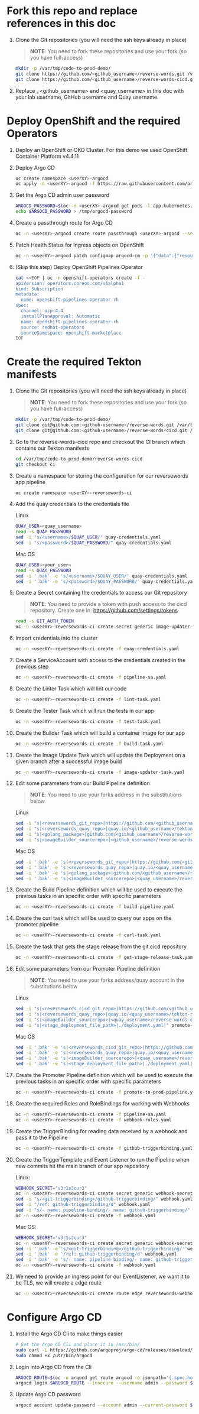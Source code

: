 # Fork this repo and replace references in this doc
1. Clone the Git repositories (you will need the ssh keys already in place)

    > **NOTE**: You need to fork these repositories and use your fork (so you have full-access)

    ~~~sh
    mkdir -p /var/tmp/code-to-prod-demo/
    git clone https://github.com/<github_username>/reverse-words.git /var/tmp/code-to-prod-demo/reverse-words
    git clone https://github.com/<github_username>/reverse-words-cicd.git /var/tmp/code-to-prod-demo/reverse-words-cicd
    ~~~
    
2. Replace <userXY> , <github_username> and <quay_username> in this doc with your lab username, GitHub username and Quay username.


# Deploy OpenShift and the required Operators

1. Deploy an OpenShift or OKD Cluster. For this demo we used OpenShift Container Platform v4.4.11
2. Deploy Argo CD

    ~~~sh
    oc create namespace <userXY>-argocd
    oc apply -n <userXY>-argocd -f https://raw.githubusercontent.com/argoproj/argo-cd/v1.6.1/manifests/install.yaml
    ~~~
3. Get the Argo CD admin user password

    ~~~sh
    ARGOCD_PASSWORD=$(oc -n <userXY>-argocd get pods -l app.kubernetes.io/name=argocd-server -o name | awk -F "/" '{print $2}')
    echo $ARGOCD_PASSWORD > /tmp/argocd-password
    ~~~
4. Create a passthrough route for Argo CD

    ~~~sh
    oc -n <userXY>-argocd create route passthrough <userXY>-argocd --service=argocd-server --port=https --insecure-policy=Redirect
    ~~~
5. Patch Health Status for Ingress objects on OpenShift

    ~~~sh
    oc -n <userXY>-argocd patch configmap argocd-cm -p '{"data":{"resource.customizations":"extensions/Ingress:\n  health.lua: |\n    hs = {}\n    hs.status = \"Healthy\"\n    return hs\n"}}'
    ~~~
6.  (Skip this step) Deploy OpenShift Pipelines Operator

    ~~~sh
    cat <<EOF | oc -n openshift-operators create -f -
    apiVersion: operators.coreos.com/v1alpha1
    kind: Subscription
    metadata:
      name: openshift-pipelines-operator-rh
    spec:
      channel: ocp-4.4
      installPlanApproval: Automatic
      name: openshift-pipelines-operator-rh
      source: redhat-operators
      sourceNamespace: openshift-marketplace
    EOF
    ~~~

# Create the required Tekton manifests

1. Clone the Git repositories (you will need the ssh keys already in place)

    > **NOTE**: You need to fork these repositories and use your fork (so you have full-access)

    ~~~sh
    mkdir -p /var/tmp/code-to-prod-demo/
    git clone git@github.com:<github-username>/reverse-words.git /var/tmp/code-to-prod-demo/reverse-words
    git clone git@github.com:<github-username>/reverse-words-cicd.git /var/tmp/code-to-prod-demo/reverse-words-cicd
    ~~~
2. Go to the reverse-words-cicd repo and checkout the CI branch which contains our Tekton manifests

    ~~~sh
    cd /var/tmp/code-to-prod-demo/reverse-words-cicd
    git checkout ci
    ~~~
3. Create a namespace for storing the configuration for our reversewords app pipeline

    ~~~sh
    oc create namespace <userXY>-reversewords-ci
    ~~~
4. Add the quay credentials to the credentials file

    Linux
    ~~~sh
    QUAY_USER=<quay_username>
    read -s QUAY_PASSWORD
    sed -i "s/<username>/$QUAY_USER/" quay-credentials.yaml
    sed -i "s/<password>/$QUAY_PASSWORD/" quay-credentials.yaml
    ~~~
    
    Mac OS
    ~~~sh
    QUAY_USER=<your_user>
    read -s QUAY_PASSWORD
    sed -i '.bak' -e 's/<username>/$QUAY_USER/' quay-credentials.yaml
    sed -i '.bak' -e 's/<password>/$QUAY_PASSWORD/' quay-credentials.yaml
    ~~~
    
5. Create a Secret containing the credentials to access our Git repository

    > **NOTE**: You need to provide a token with push access to the cicd repository. Create one in: https://github.com/settings/tokens
    
    ~~~sh
    read -s GIT_AUTH_TOKEN
    oc -n <userXY>-reversewords-ci create secret generic image-updater-secret --from-literal=token=${GIT_AUTH_TOKEN}
    ~~~
6. Import credentials into the cluster

    ~~~sh
    oc -n <userXY>-reversewords-ci create -f quay-credentials.yaml
    ~~~
7. Create a ServiceAccount with access to the credentials created in the previous step

    ~~~sh
    oc -n <userXY>-reversewords-ci create -f pipeline-sa.yaml
    ~~~
8. Create the Linter Task which will lint our code

    ~~~sh
    oc -n <userXY>-reversewords-ci create -f lint-task.yaml
    ~~~
9. Create the Tester Task which will run the tests in our app

    ~~~sh
    oc -n <userXY>-reversewords-ci create -f test-task.yaml
    ~~~
10. Create the Builder Task which will build a container image for our app

    ~~~sh
    oc -n <userXY>-reversewords-ci create -f build-task.yaml
    ~~~
11. Create the Image Update Task which will update the Deployment on a given branch after a successful image build

    ~~~sh
    oc -n <userXY>-reversewords-ci create -f image-updater-task.yaml
    ~~~
12. Edit some parameters from our Build Pipeline definition
    
    > **NOTE**: You need to use your forks address in the substitutions below

    Linux
    ~~~sh
    sed -i "s|<reversewords_git_repo>|https://github.com/<github_username>/reverse-words|" build-pipeline.yaml
    sed -i "s|<reversewords_quay_repo>|quay.io/<github_username>/tekton-reversewords|" build-pipeline.yaml
    sed -i "s|<golang_package>|github.com/<github_username>/reverse-words|" build-pipeline.yaml
    sed -i "s|<imageBuilder_sourcerepo>|<github_username>/reverse-words-cicd|" build-pipeline.yaml
    ~~~
    
    Mac OS
    ~~~sh
    sed -i '.bak' -e 's|<reversewords_git_repo>|https://github.com/<github_username>/reverse-words|' build-pipeline.yaml
    sed -i '.bak' -e 's|<reversewords_quay_repo>|quay.io/<quay_username>/tekton-reversewords|' build-pipeline.yaml
    sed -i '.bak' -e 's|<golang_package>|github.com/<github_username>/reverse-words|' build-pipeline.yaml
    sed -i '.bak' -e 's|<imageBuilder_sourcerepo>|<quay_username>/reverse-words-cicd|' build-pipeline.yaml
    ~~~
    
13. Create the Build Pipeline definition which will be used to execute the previous tasks in an specific order with specific parameters

    ~~~sh
    oc -n <userXY>-reversewords-ci create -f build-pipeline.yaml
    ~~~
14. Create the curl task which will be used to query our apps on the promoter pipeline

    ~~~sh
    oc -n <userXY>-reversewords-ci create -f curl-task.yaml
    ~~~
15. Create the task that gets the stage release from the git cicd repository

    ~~~sh
    oc -n <userXY>-reversewords-ci create -f get-stage-release-task.yaml
    ~~~
16. Edit some parameters from our Promoter Pipeline definition

    > **NOTE**: You need to use your forks address/quay account in the substitutions below
    
    Linux
    ~~~sh
    sed -i "s|<reversewords_cicd_git_repo>|https://github.com/<github_username>/reverse-words-cicd|" promote-to-prod-pipeline.yaml
    sed -i "s|<reversewords_quay_repo>|quay.io/<quay_username>/tekton-reversewords|" promote-to-prod-pipeline.yaml
    sed -i "s|<imageBuilder_sourcerepo>|<quay_username>/reverse-words-cicd|" promote-to-prod-pipeline.yaml
    sed -i "s|<stage_deployment_file_path>|./deployment.yaml|" promote-to-prod-pipeline.yaml
    ~~~
    
    Mac OS
    ~~~sh
    sed -i '.bak' -e 's|<reversewords_cicd_git_repo>|https://github.com/<github_username>/reverse-words-cicd|' promote-to-prod-pipeline.yaml
    sed -i '.bak' -e 's|<reversewords_quay_repo>|quay.io/<quay_username>/tekton-reversewords|' promote-to-prod-pipeline.yaml
    sed -i '.bak' -e 's|<imageBuilder_sourcerepo>|<quay_username>/reverse-words-cicd|' promote-to-prod-pipeline.yaml
    sed -i '.bak' -e 's|<stage_deployment_file_path>|./deployment.yaml|' promote-to-prod-pipeline.yaml
    ~~~
    
17. Create the Promoter Pipeline definition which will be used to execute the previous tasks in an specific order with specific parameters

    ~~~sh
    oc -n <userXY>-reversewords-ci create -f promote-to-prod-pipeline.yaml
    ~~~
18. Create the required Roles and RoleBindings for working with Webhooks

    ~~~sh
    oc -n <userXY>-reversewords-ci create -f pipeline-sa.yaml
    oc -n <userXY>-reversewords-ci create -f webhook-roles.yaml
    ~~~
19. Create the TriggerBinding for reading data received by a webhook and pass it to the Pipeline

    ~~~sh
    oc -n <userXY>-reversewords-ci create -f github-triggerbinding.yaml
    ~~~
20. Create the TriggerTemplate and Event Listener to run the Pipeline when new commits hit the main branch of our app repository

    Linux:
    ~~~sh
    WEBHOOK_SECRET="v3r1s3cur3"
    oc -n <userXY>-reversewords-ci create secret generic webhook-secret --from-literal=secret=${WEBHOOK_SECRET}
    sed -i "s/<git-triggerbinding>/github-triggerbinding/" webhook.yaml
    sed -i "/ref: github-triggerbinding/d" webhook.yaml
    sed -i "s/- name: pipeline-binding/- name: github-triggerbinding/" webhook.yaml
    oc -n <userXY>-reversewords-ci create -f webhook.yaml
    ~~~
    
    Mac OS:
    ~~~sh
    WEBHOOK_SECRET="v3r1s3cur3"
    oc -n <userXY>-reversewords-ci create secret generic webhook-secret --from-literal=secret=${WEBHOOK_SECRET}
    sed -i '.bak' -e 's/<git-triggerbinding>/github-triggerbinding/' webhook.yaml
    sed -i '.bak' -e '/ref: github-triggerbinding/d' webhook.yaml
    sed -i '.bak' -e 's/- name: pipeline-binding/- name: github-triggerbinding/' webhook.yaml
    oc -n <userXY>-reversewords-ci create -f webhook.yaml
    ~~~
    
21. We need to provide an ingress point for our EventListener, we want it to be TLS, we will create a edge route

    ~~~sh
    oc -n <userXY>-reversewords-ci create route edge reversewords-webhook --service=el-reversewords-webhook --port=8080 --insecure-policy=Redirect
    ~~~

# Configure Argo CD

1. Install the Argo CD Cli to make things easier

    ~~~sh
    # Get the Argo CD Cli and place it in /usr/bin/
    sudo curl -L https://github.com/argoproj/argo-cd/releases/download/v1.6.1/argocd-linux-amd64 -o /usr/bin/argocd
    sudo chmod +x /usr/bin/argocd
    ~~~
2. Login into Argo CD from the Cli
  
    ~~~sh
    ARGOCD_ROUTE=$(oc -n argocd get route argocd -o jsonpath='{.spec.host}')
    argocd login $ARGOCD_ROUTE --insecure --username admin --password $(cat /tmp/argocd-password)
    ~~~
3. Update Argo CD password

    ~~~sh
    argocd account update-password --account admin --current-password $(cat /tmp/argocd-password) --new-password 'r3dh4t1!'
    ~~~

